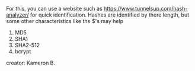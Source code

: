 For this, you can use a website such as https://www.tunnelsup.com/hash-analyzer/
for quick identification. Hashes are identified by there length, but some other
characteristics like the $'s may help

1. MD5
2. SHA1
3. SHA2-512
4. bcrypt

creator: Kameron B.
